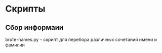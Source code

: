 # Скрипты

## Сбор информаии

brute-names.py - скрипт для перебора различных сочетаний имени и фамилии
